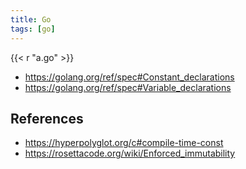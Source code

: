 ```yaml
---
title: Go
tags: [go]
---
```


{{< r "a.go" >}}

- <https://golang.org/ref/spec#Constant_declarations>
- <https://golang.org/ref/spec#Variable_declarations>

## References

- <https://hyperpolyglot.org/c#compile-time-const>
- <https://rosettacode.org/wiki/Enforced_immutability>
